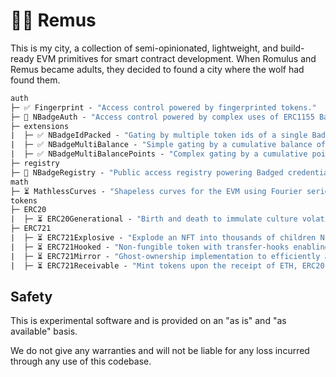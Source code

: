 # 🐺🐺 Remus 

This is my city, a collection of semi-opinionated, lightweight, and build-ready EVM primitives for smart contract development. When Romulus and Remus became adults, they decided to found a city where the wolf had found them.

```ml
auth
├─ ✅ Fingerprint - "Access control powered by fingerprinted tokens."
├─ 🚨 NBadgeAuth - "Access control powered by complex uses of ERC1155 Badges."
├─ extensions
|  ├─ ✅ NBadgeIdPacked - "Gating by multiple token ids of a single Badge collection."
|  ├─ ✅ NBadgeMultiBalance - "Simple gating by a cumulative balance of Badges held."
|  ├─ ✅ NBadgeMultiBalancePoints - "Complex gating by a cumulative point-driven system based on Badges held."
├─ registry
├─ 🚨 NBadgeRegistry - "Public access registry powering Badged credentials with simple inheritance."
math
├─ ⏳ MathlessCurves - "Shapeless curves for the EVM using Fourier series."
tokens
├─ ERC20
|  ├─ ⏳ ERC20Generational - "Birth and death to immulate culture volatility."
├─ ERC721
|  ├─ ⏳ ERC721Explosive - "Explode an NFT into thousands of children NFTs with the ability to reassemble."
|  ├─ ⏳ ERC721Hooked - "Non-fungible token with transfer-hooks enabling external state updates."
|  ├─ ⏳ ERC721Mirror - "Ghost-ownership implementation to efficiently airdrop an entire ERC721 collection."
|  ├─ ⏳ ERC721Receivable - "Mint tokens upon the receipt of ETH, ERC20, ERC721 or ERC1155."
```

## Safety

This is experimental software and is provided on an "as is" and "as available" basis.

We do not give any warranties and will not be liable for any loss incurred through any use of this codebase.